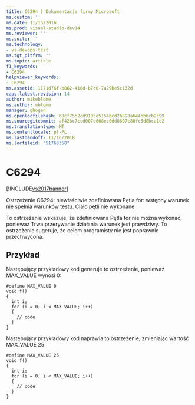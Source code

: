```yaml
---
title: C6294 | Dokumentacja firmy Microsoft
ms.custom: ''
ms.date: 11/15/2016
ms.prod: visual-studio-dev14
ms.reviewer: ''
ms.suite: ''
ms.technology:
- vs-devops-test
ms.tgt_pltfrm: ''
ms.topic: article
f1_keywords:
- C6294
helpviewer_keywords:
- C6294
ms.assetid: 1171d76f-b862-416d-b7c0-7a29be5c132d
caps.latest.revision: 14
author: mikeblome
ms.author: mblome
manager: ghogen
ms.openlocfilehash: 68cf7552cd9195e5154bcd2b898a644bb6cb2c99
ms.sourcegitcommit: af428c7ccd007e668ec0dd8697c88fc5d8bca1e2
ms.translationtype: MT
ms.contentlocale: pl-PL
ms.lasthandoff: 11/16/2018
ms.locfileid: "51763358"
---
```

# <a name="c6294"></a>C6294
[!INCLUDE[vs2017banner](../includes/vs2017banner.md)]

Ostrzeżenie C6294: niewłaściwie zdefiniowana Pętla for: wstępny warunek nie spełnia warunków testu. Ciało pętli nie wykonane  
  
 To ostrzeżenie wskazuje, że zdefiniowana Pętla for nie można wykonać, ponieważ Trwa przerywanie działania warunek jest prawdziwy. To ostrzeżenie sugeruje, że celem programisty nie jest poprawnie przechwycona.  
  
## <a name="example"></a>Przykład  
 Następujący przykładowy kod generuje to ostrzeżenie, ponieważ MAX_VALUE wynosi 0:  
  
```  
#define MAX_VALUE 0  
void f()  
{  
  int i;  
  for (i = 0; i < MAX_VALUE; i++)  
  {  
    // code   
  }  
}  
```  
  
 Następujący przykładowy kod naprawia to ostrzeżenie, zmieniając wartość MAX_VALUE 25  
  
```  
#define MAX_VALUE 25  
void f()  
{  
  int i;  
  for (i = 0; i < MAX_VALUE; i++)  
  {  
    // code   
  }  
}  
```



